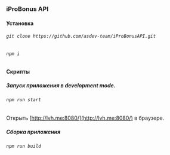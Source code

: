 ### iProBonus API

#### Установка
###### `git clone https://github.com/asdev-team/iProBonusAPI.git`
###### `npm i`

#### Скрипты

##### Запуск приложения в development mode.
###### `npm run start`
Открыть [http://lvh.me:8080/](http://lvh.me:8080/) в браузере.

##### Сборка приложения
###### `npm run build`